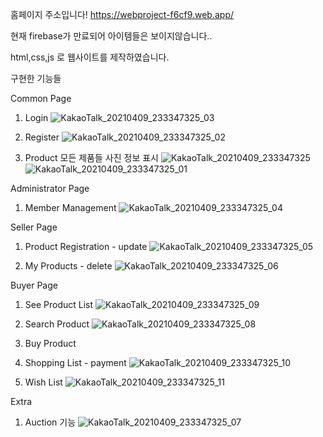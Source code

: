 홈페이지 주소입니다!
https://webproject-f6cf9.web.app/

현재 firebase가 만료되어 아이템들은 보이지않습니다..

html,css,js 로 웹사이트를 제작하였습니다.

구현한 기능들

Common Page
1. Login
![KakaoTalk_20210409_233347325_03](https://user-images.githubusercontent.com/80762743/114196622-8160ad80-998c-11eb-85bb-46adabb23b55.jpg)

2. Register
![KakaoTalk_20210409_233347325_02](https://user-images.githubusercontent.com/80762743/114196632-845b9e00-998c-11eb-811e-a881bd418ce2.jpg)

3. Product 모든 제품들 사진 정보 표시
![KakaoTalk_20210409_233347325](https://user-images.githubusercontent.com/80762743/114196597-7b6acc80-998c-11eb-8df8-9c0f3ebd12b3.jpg)
![KakaoTalk_20210409_233347325_01](https://user-images.githubusercontent.com/80762743/114196599-7c036300-998c-11eb-9235-411a2b43e342.jpg)


Administrator Page
1. Member Management
![KakaoTalk_20210409_233347325_04](https://user-images.githubusercontent.com/80762743/114196584-76a61880-998c-11eb-8a7a-10720f880366.jpg)


Seller Page
1. Product Registration - update
![KakaoTalk_20210409_233347325_05](https://user-images.githubusercontent.com/80762743/114196563-7279fb00-998c-11eb-8189-84f5d8be5d23.jpg)

2. My Products - delete
![KakaoTalk_20210409_233347325_06](https://user-images.githubusercontent.com/80762743/114196572-73ab2800-998c-11eb-8a30-eef322648292.jpg)


Buyer Page
1. See Product List
![KakaoTalk_20210409_233347325_09](https://user-images.githubusercontent.com/80762743/114196472-5c6c3a80-998c-11eb-83f3-024628c27c53.jpg)

2. Search Product
![KakaoTalk_20210409_233347325_08](https://user-images.githubusercontent.com/80762743/114196352-3d6da880-998c-11eb-9669-f420894c5d59.jpg)

3. Buy Product

4. Shopping List - payment
![KakaoTalk_20210409_233347325_10](https://user-images.githubusercontent.com/80762743/114196290-3050b980-998c-11eb-87a9-daa26e7deb25.jpg)

5. Wish List
![KakaoTalk_20210409_233347325_11](https://user-images.githubusercontent.com/80762743/114196242-26c75180-998c-11eb-8b13-e767b8244474.jpg)


Extra
1. Auction 기능
![KakaoTalk_20210409_233347325_07](https://user-images.githubusercontent.com/80762743/114196507-65f5a280-998c-11eb-9873-25bbd2ea1b01.jpg)
